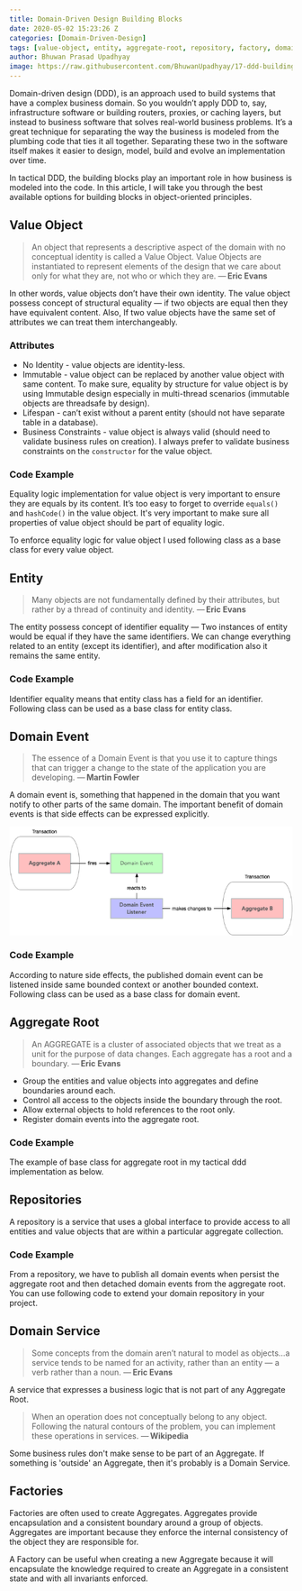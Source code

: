 ```yaml
---
title: Domain-Driven Design Building Blocks
date: 2020-05-02 15:23:26 Z
categories: [Domain-Driven-Design]
tags: [value-object, entity, aggregate-root, repository, factory, domain-service]
author: Bhuwan Prasad Upadhyay
image: https://raw.githubusercontent.com/BhuwanUpadhyay/17-ddd-building-blocks/master/assets/featured.png
---
```


Domain-driven design (DDD), is an approach used to build systems that have a complex business domain.
So you wouldn’t apply DDD to, say, infrastructure software or building routers, proxies, or caching layers, 
but instead to business software that solves real-world business problems.
It’s a great technique for separating the way the business is modeled from the plumbing code that ties it all together.
Separating these two in the software itself makes it easier to design, model, build and evolve an implementation over time.
        
In tactical DDD, the building blocks play an important role in how business is modeled into the code.
In this article, I will take you through the best available options for building blocks in object-oriented principles.

## Value Object

> An object that represents a descriptive aspect of the domain with no conceptual identity is called a Value Object. Value Objects are instantiated to represent elements of the design that we care about only for what they are, not who or which they are.
> — **Eric Evans**

In other words, value objects don’t have their own identity. The value object possess concept of structural equality 
— if two objects are equal then they have equivalent content. 
Also, If two value objects have the same set of attributes we can treat them interchangeably.

### Attributes
- No Identity - value objects are identity-less.
- Immutable - value object can be replaced by another value object with same content. To make sure, equality by structure for value object is by using Immutable design especially in multi-thread scenarios (immutable objects are threadsafe by design).  
- Lifespan - can’t exist without a parent entity (should not have separate table in a database).
- Business Constraints - value object is always valid (should need to validate business rules on creation). 
I always prefer to validate business constraints on the `constructor` for the value object.

### Code Example

Equality logic implementation for value object is very important to ensure they are equals by its content.
It’s too easy to forget to override `equals()` and `hashCode()` in the value object.
It's very important to make sure all properties of value object should be part of equality logic. 

To enforce equality logic for value object I used following class as a base class for every value object.  

<script type="text/javascript" charset="UTF-8" src="https://gist-it.appspot.com/github.com/BhuwanUpadhyay/17-ddd-building-blocks/blob/master/ddd-core/src/main/java/io/github/bhuwanupadhyay/ddd/ValueObject.java?footer=minimal&slice=2:"></script>

## Entity
> Many objects are not fundamentally defined by their attributes, but rather by a thread of continuity and identity.
> — **Eric Evans**

The entity possess concept of identifier equality — Two instances of entity would be equal if they have the same identifiers. 
We can change everything related to an entity (except its identifier), and after modification also it remains the same entity.

### Code Example

Identifier equality means that entity class has a field for an identifier. 
Following class can be used as a base class for entity class.

<script type="text/javascript" charset="UTF-8" src="https://gist-it.appspot.com/github.com/BhuwanUpadhyay/17-ddd-building-blocks/blob/master/ddd-core/src/main/java/io/github/bhuwanupadhyay/ddd/Entity.java?footer=minimal&slice=2:"></script>

## Domain Event
> The essence of a Domain Event is that you use it to capture things that can trigger a change to the state of the application you are developing.
> — **Martin Fowler**

A domain event is, something that happened in the domain that you want notify to other parts of the same domain. 
The important benefit of domain events is that side effects can be expressed explicitly.

![](https://raw.githubusercontent.com/BhuwanUpadhyay/17-ddd-building-blocks/master/assets/aggregate_transaction.png)

### Code Example

According to nature side effects, the published domain event can be listened inside same bounded context or another bounded context.
Following class can be used as a base class for domain event.

<script type="text/javascript" charset="UTF-8" src="https://gist-it.appspot.com/github.com/BhuwanUpadhyay/17-ddd-building-blocks/blob/master/ddd-core/src/main/java/io/github/bhuwanupadhyay/ddd/DomainEvent.java?footer=minimal&slice=2:"></script>

## Aggregate Root
> An AGGREGATE is a cluster of associated objects that we treat as a unit for the purpose of data changes. Each aggregate has a root and a boundary.
> — **Eric Evans**

- Group the entities and value objects into aggregates and define boundaries around each. 
- Control all access to the objects inside the boundary through the root. 
- Allow external objects to hold references to the root only. 
- Register domain events into the aggregate root. 

### Code Example

The example of base class for aggregate root in my tactical ddd implementation as below.

<script type="text/javascript" charset="UTF-8" src="https://gist-it.appspot.com/github.com/BhuwanUpadhyay/17-ddd-building-blocks/blob/master/ddd-core/src/main/java/io/github/bhuwanupadhyay/ddd/AggregateRoot.java?footer=minimal&slice=2:"></script>

 
## Repositories

A repository is a service that uses a global interface to provide access to all entities and value objects that are within a particular aggregate collection.

### Code Example
From a repository, we have to publish all domain events when persist the aggregate root and then detached domain events from the aggregate root.
You can use following code to extend your domain repository in your project.

<script type="text/javascript" charset="UTF-8" src="https://gist-it.appspot.com/github.com/BhuwanUpadhyay/17-ddd-building-blocks/blob/master/ddd-core/src/main/java/io/github/bhuwanupadhyay/ddd/DomainRepository.java?footer=minimal&slice=0:20"></script>

## Domain Service

> Some concepts from the domain aren’t natural to model as objects…a service tends to be named for an activity, rather than an entity — a verb rather than a noun.
> — **Eric Evans**

A service that expresses a business logic that is not part of any Aggregate Root.

> When an operation does not conceptually belong to any object. Following the natural contours of the problem, you can implement these operations in services.
> — **Wikipedia**

Some business rules don't make sense to be part of an Aggregate.  If something is 'outside' an Aggregate, then it's probably is a Domain Service.

## Factories

Factories are often used to create Aggregates.
Aggregates provide encapsulation and a consistent boundary around a group of objects.
Aggregates are important because they enforce the internal consistency of the object they are responsible for.

A Factory can be useful when creating a new Aggregate because it will encapsulate the knowledge required to create an Aggregate in a consistent state and with all invariants enforced.
